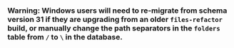 ### **Warning:** Windows users will need to re-migrate from schema version 31 if they are upgrading from an older `files-refactor` build, or manually change the path separators in the `folders` table from `/` to `\` in the database.
